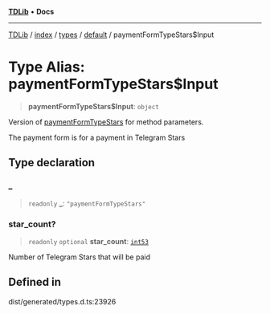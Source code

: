 [**TDLib**](../../../../../../README.md) • **Docs**

***

[TDLib](../../../../../../modules.md) / [index](../../../../../README.md) / [types](../../../README.md) / [default](../README.md) / paymentFormTypeStars$Input

# Type Alias: paymentFormTypeStars$Input

> **paymentFormTypeStars$Input**: `object`

Version of [paymentFormTypeStars](paymentFormTypeStars.md) for method parameters.

The payment form is for a payment in Telegram Stars

## Type declaration

### \_

> `readonly` **\_**: `"paymentFormTypeStars"`

### star\_count?

> `readonly` `optional` **star\_count**: [`int53`](int53.md)

Number of Telegram Stars that will be paid

## Defined in

dist/generated/types.d.ts:23926
